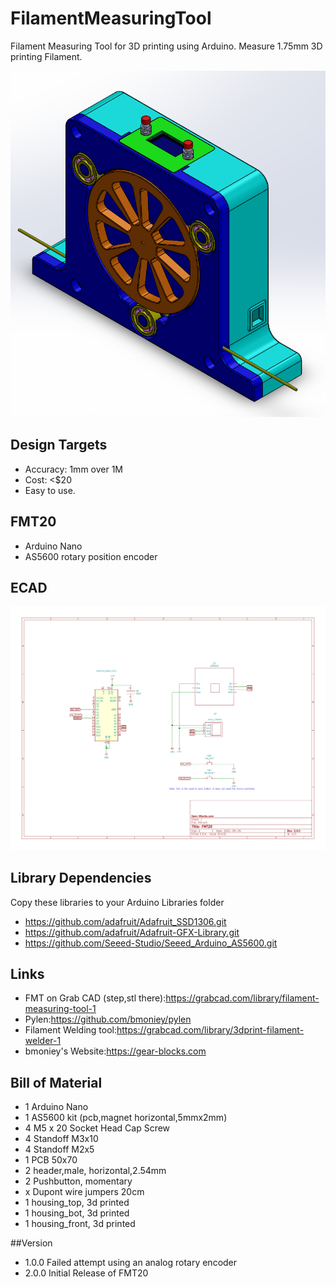 # FilamentMeasuringTool
Filament Measuring Tool for 3D printing using Arduino.
Measure 1.75mm 3D printing Filament.

 ![MainPage](https://github.com/bmoniey/FilamentMeasuringTool/blob/main/gallery/fmt20_assy.png?raw=true)

## Design Targets

* Accuracy: 1mm over 1M
* Cost: <$20
* Easy to use.

## FMT20

* Arduino Nano
* AS5600 rotary position encoder 

## ECAD

![ECAD](https://github.com/bmoniey/FilamentMeasuringTool/blob/main/design/ecad/fmt.svg)

## Library Dependencies

Copy these libraries to your Arduino Libraries folder

* https://github.com/adafruit/Adafruit_SSD1306.git
* https://github.com/adafruit/Adafruit-GFX-Library.git
* https://github.com/Seeed-Studio/Seeed_Arduino_AS5600.git

## Links

* FMT on Grab CAD (step,stl there):https://grabcad.com/library/filament-measuring-tool-1
* Pylen:https://github.com/bmoniey/pylen
* Filament Welding tool:https://grabcad.com/library/3dprint-filament-welder-1
* bmoniey's Website:https://gear-blocks.com

## Bill of Material

- 1 Arduino Nano
- 1 AS5600 kit (pcb,magnet horizontal,5mmx2mm)
- 4 M5 x 20 Socket Head Cap Screw
- 4 Standoff M3x10
- 4 Standoff M2x5
- 1 PCB 50x70
- 2 header,male, horizontal,2.54mm 
- 2 Pushbutton, momentary
- x Dupont wire jumpers 20cm
- 1 housing_top, 3d printed
- 1 housing_bot, 3d printed
- 1 housing_front, 3d printed

##Version

- 1.0.0 Failed attempt using an analog rotary encoder
- 2.0.0 Initial Release of FMT20
